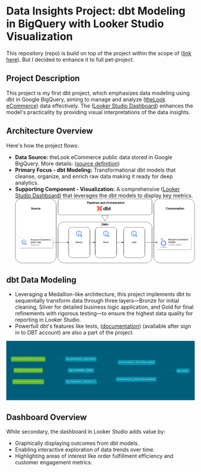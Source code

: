# Data Insights Project: dbt Modeling in BigQuery with Looker Studio Visualization
This repository (repo) is build on top of the project within the scope of ([link here](https://www.udemy.com/course/mastering-dbt-data-build-tool-bootcamp/?referralCode=FFF494163B7B9E5E846F)). But I decided to enhance it to full pet-project.

## Project Description

This project is my first dbt project, which emphasizes data modeling using dbt in Google BigQuery, aiming to manage and analyze ([theLook eCommerce](https://console.cloud.google.com/bigquery(cameo:product/bigquery-public-data/thelook-ecommerce)?hl=ru&inv=1&invt=AblDyA&project=winged-precept-406816)) data effectively. The ([Looker Studio Dashboard](https://lookerstudio.google.com/s/hpIVwJ3ljsU)) enhances the model's practicality by providing visual interpretations of the data insights.

## Architecture Overview
Here's how the project flows:
- **Data Source:** theLook eCommerce public data stored in Google BigQuery. More details: ([source definition](https://github.com/arl9kin/dbt-tutorial-course/blob/main/lessons/models/staging/scr_ecommerce.yml))
- **Primary Focus - dbt Modeling:** Transformational dbt models that cleanse, organize, and enrich raw data making it ready for deep analytics.
- **Supporting Component - Visualization:** A comprehensive ([Looker Studio Dashboard](https://lookerstudio.google.com/s/hpIVwJ3ljsU)) that leverages the dbt models to display key metrics.
![High Level Architecture](https://github.com/arl9kin/dbt-tutorial-course/blob/main/files/arhitecture.drawio.png?raw=true)

## dbt Data Modeling
- Leveraging a Medallion-like architecture, this project implements dbt to sequentially transform data through three layers—Bronze for initial cleaning, Silver for detailed business logic application, and Gold for final refinements with rigorous testing—to ensure the highest data quality for reporting in Looker Studio.
- Powerfull dbt's features like tests, ([documentation](https://ih107.us1.dbt.com/accounts/70471823409407/jobs/70471823411326/docs/#!/overview)) (avaliable after sign in to DBT account) are also a part of the project.

![Data Model](https://github.com/arl9kin/dbt-tutorial-course/blob/main/files/dbt-dag.png?raw=true)

## Dashboard Overview
While secondary, the dashboard in Looker Studio adds value by:
- Graphically displaying outcomes from dbt models.
- Enabling interactive exploration of data trends over time.
- Highlighting areas of interest like order fulfillment efficiency and customer engagement metrics.
